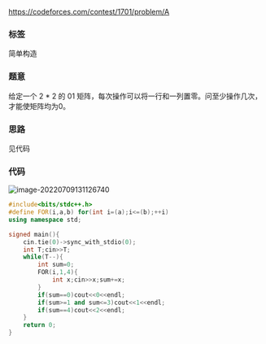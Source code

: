 https://codeforces.com/contest/1701/problem/A

### 标签

简单构造

### 题意

给定一个 2 * 2 的 01 矩阵，每次操作可以将一行和一列置零。问至少操作几次，才能使矩阵均为0。

### 思路

见代码

### 代码

![image-20220709131126740](http://nme-200t.oss-cn-hangzhou.aliyuncs.com/notes/2022-07-09-051127.png)

```cpp
#include<bits/stdc++.h>
#define FOR(i,a,b) for(int i=(a);i<=(b);++i)
using namespace std;

signed main(){
	cin.tie(0)->sync_with_stdio(0);
	int T;cin>>T;
	while(T--){
		int sum=0;
		FOR(i,1,4){
			int x;cin>>x;sum+=x;
		}
		if(sum==0)cout<<0<<endl;
		if(sum>=1 and sum<=3)cout<<1<<endl;
		if(sum==4)cout<<2<<endl;
	}
	return 0;
}
```

